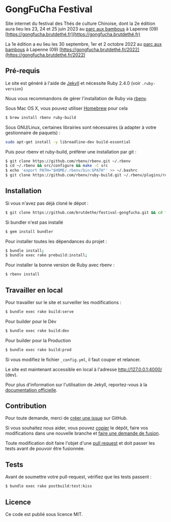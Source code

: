 # GongFuCha Festival

Site internet du festival des Thés de culture Chinoise, dont la 2e édition aura lieu les 23, 24 et 25 juin 2023 au [parc aux bambous](https://parcauxbambous.com) à Lapenne (09)
[https://gongfucha.brutdethé.fr](https://gongfucha.brutdethé.fr)

La 1e édition a eu lieu les 30 septembre, 1er et 2 octobre 2022 au [parc aux bambous](https://parcauxbambous.com) à Lapenne (09)
[https://gongfucha.brutdethé.fr/2022](https://gongfucha.brutdethé.fr/2022)

## Pré-requis

Le site est généré à l'aide de [Jekyll](http://jekyllrb.com/) et nécessite Ruby 2.4.0 (voir `.ruby-version`)

Nous vous recommandons de gérer l'installation de Ruby via [rbenv](http://rbenv.org/).

Sous Mac OS X, vous pouvez utiliser [Homebrew](http://brew.sh/) pour cela
```bash
$ brew install rbenv ruby-build
```

Sous GNU/Linux, certaines librairies sont nécessaires (à adapter à votre gestionnaire de paquets) :
```bash
sudo apt-get install -y libreadline-dev build-essential
```
Puis pour rbenv et ruby-build, préférer une installation par git :
```bash
$ git clone https://github.com/rbenv/rbenv.git ~/.rbenv
$ cd ~/.rbenv && src/configure && make -C src
$ echo 'export PATH="$HOME/.rbenv/bin:$PATH"' >> ~/.bashrc
$ git clone https://github.com/rbenv/ruby-build.git ~/.rbenv/plugins/ruby-build
```

## Installation

Si vous n'avez pas déjà cloné le dépot :
```bash
$ git clone https://github.com/brutdethe/festival-gongfucha.git && cd festival-gongfucha
```
Si bundler n'est pas installé
```bash
$ gem install bundler
```
Pour installer toutes les dépendances du projet :
```bash
$ bundle install;
$ bundle exec rake prebuild:install;
```
Pour installer la bonne version de Ruby avec rbenv :
```bash
$ rbenv install
```

## Travailler en local

Pour travailler sur le site et surveiller les modifications :

```bash
$ bundle exec rake build:serve
```

Pour builder pour le Dév

```bash
$ bundle exec rake build:dev
```

Pour builder pour la Production

```bash
$ bundle exec rake build:prod
```

Si vous modifiez le fichier `_config.yml`, il faut couper et relancer.

Le site est maintenant accessible en local à l'adresse http://127.0.0.1:4000/ (dev).

Pour plus d'information sur l'utilisation de Jekyll, reportez-vous à la [documentation officielle](http://jekyllrb.com/docs/home/).


## Contribution

Pour toute demande, merci de [créer une issue](https://github.com/brutdethe/festival-gongfucha/issues/new) sur GitHub.

Si vous souhaitez nous aider, vous pouvez [copier](https://help.github.com/articles/fork-a-repo/) le dépôt, faire vos modifications dans une nouvelle branche et [faire une demande de fusion](https://github.com/brutdethe/festival-gongfucha/pulls).

Toute modification doit faire l'objet d'une [pull request](https://github.com/brutdethe/festival-gongfucha/pulls) et doit passer les tests avant de pouvoir être fusionnée.

## Tests

Avant de soumettre votre pull-request, vérifiez que les tests passent :

```bash
$ bundle exec rake postbuild:test:kiss
```

## Licence

Ce code est publié sous licence MIT.
